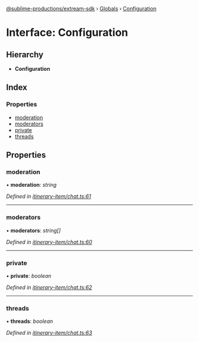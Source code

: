 [@sublime-productions/extream-sdk](../README.md) › [Globals](../globals.md) › [Configuration](configuration.md)

# Interface: Configuration

## Hierarchy

* **Configuration**

## Index

### Properties

* [moderation](configuration.md#moderation)
* [moderators](configuration.md#moderators)
* [private](configuration.md#private)
* [threads](configuration.md#threads)

## Properties

###  moderation

• **moderation**: *string*

*Defined in [itinerary-item/chat.ts:61](https://github.com/Extream-SaaS/ex-sdk/blob/ca89c6b/src/itinerary-item/chat.ts#L61)*

___

###  moderators

• **moderators**: *string[]*

*Defined in [itinerary-item/chat.ts:60](https://github.com/Extream-SaaS/ex-sdk/blob/ca89c6b/src/itinerary-item/chat.ts#L60)*

___

###  private

• **private**: *boolean*

*Defined in [itinerary-item/chat.ts:62](https://github.com/Extream-SaaS/ex-sdk/blob/ca89c6b/src/itinerary-item/chat.ts#L62)*

___

###  threads

• **threads**: *boolean*

*Defined in [itinerary-item/chat.ts:63](https://github.com/Extream-SaaS/ex-sdk/blob/ca89c6b/src/itinerary-item/chat.ts#L63)*
